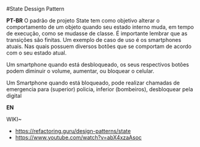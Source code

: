 #State Dessign Pattern

<strong>PT-BR</strong>
O padrão de projeto State tem como objetivo alterar o comportamento de um objeto quando seu estado interno muda, em tempo de execução, como se mudasse de classe. É importante lembrar que as transições são finitas.
Um exemplo de caso de uso é os smartphones atuais. Nas quais possuem diversos botões que se comportam de acordo com o seu estado atual.

Um smartphone quando está desbloqueado, os seus respectivos botões podem diminuir o volume, aumentar, ou bloquear o celular.

Um Smartphone quando está bloqueado, pode realizar chamadas de emergencia para (superior) policia, inferior (bombeiros), desbloquear pela digital

<strong>EN</strong>


WIKI~
* https://refactoring.guru/design-patterns/state
* https://www.youtube.com/watch?v=abX4xzaAsoc



